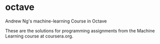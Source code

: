 # octave
Andrew Ng's machine-learning Course in Octave


These are the solutions for programming assignments from the Machine Learning course at coursera.org.

